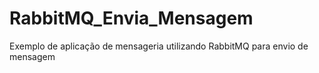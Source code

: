 # RabbitMQ_Envia_Mensagem
 Exemplo de aplicação de mensageria utilizando RabbitMQ para envio de mensagem
